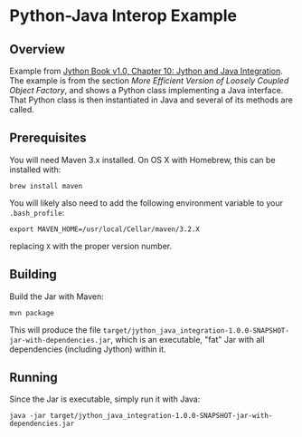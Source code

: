 # Python-Java Interop Example

## Overview

Example from 
[Jython Book v1.0, Chapter 10: Jython and Java Integration](http://www.jython.org/jythonbook/en/1.0/JythonAndJavaIntegration.html).  
The example is from the section *More Efficient Version of Loosely Coupled Object
Factory*, and shows a Python class implementing a Java interface.  That Python
class is then instantiated in Java and several of its methods are called.

## Prerequisites

You will need Maven 3.x installed.  On OS X with Homebrew, this can be installed 
with:

```
brew install maven
```

You will likely also need to add the following environment variable to your `.bash_profile`:

```
export MAVEN_HOME=/usr/local/Cellar/maven/3.2.X
```

replacing `X` with the proper version number.

## Building

Build the Jar with Maven:

```
mvn package
```

This will produce the file
`target/jython_java_integration-1.0.0-SNAPSHOT-jar-with-dependencies.jar`,
which is an executable, "fat" Jar with all dependencies (including Jython)
within it.

## Running

Since the Jar is executable, simply run it with Java:

```
java -jar target/jython_java_integration-1.0.0-SNAPSHOT-jar-with-dependencies.jar
```
